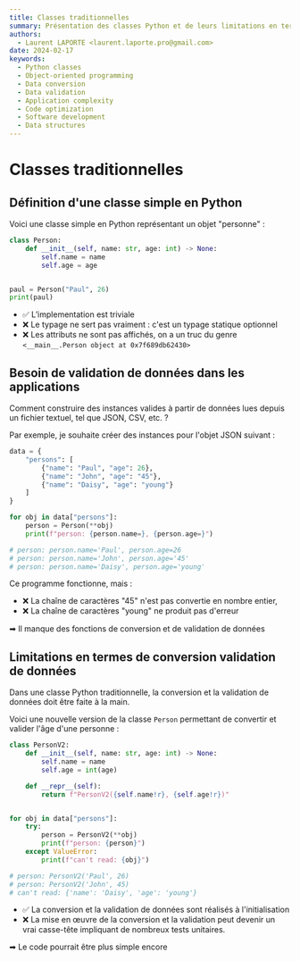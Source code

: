 ```yaml
---
title: Classes traditionnelles
summary: Présentation des classes Python et de leurs limitations en terme de conversion et de validation de données
authors:
  - Laurent LAPORTE <laurent.laporte.pro@gmail.com>
date: 2024-02-17
keywords:
  - Python classes
  - Object-oriented programming
  - Data conversion
  - Data validation
  - Application complexity
  - Code optimization
  - Software development
  - Data structures
---
```


# Classes traditionnelles

## Définition d'une classe simple en Python

Voici une classe simple en Python représentant un objet "personne" :

```python
class Person:
    def __init__(self, name: str, age: int) -> None:
        self.name = name
        self.age = age


paul = Person("Paul", 26)
print(paul)
```

- ✅ L’implementation est triviale
- ❌ Le typage ne sert pas vraiment : c'est un typage statique optionnel
- ❌ Les attributs ne sont pas affichés, on a un truc du genre `<__main__.Person object at 0x7f689db62430>`

## Besoin de validation de données dans les applications

Comment construire des instances valides à partir de données lues depuis un fichier textuel, tel que JSON, CSV, etc. ?

Par exemple, je souhaite créer des instances pour l'objet JSON suivant :

```python
data = {
    "persons": [
        {"name": "Paul", "age": 26},
        {"name": "John", "age": "45"},
        {"name": "Daisy", "age": "young"}
    ]
}

for obj in data["persons"]:
    person = Person(**obj)
    print(f"person: {person.name=}, {person.age=}")

# person: person.name='Paul', person.age=26
# person: person.name='John', person.age='45'
# person: person.name='Daisy', person.age='young'
```

Ce programme fonctionne, mais :

- ❌ La chaîne de caractères "45" n'est pas convertie en nombre entier,
- ❌ La chaîne de caractères "young" ne produit pas d'erreur

➡ Il manque des fonctions de conversion et de validation de données

## Limitations en termes de conversion validation de données

Dans une classe Python traditionnelle, la conversion et la validation de données doit être faite à la main.

Voici une nouvelle version de la classe `Person` permettant de convertir et valider l'âge d'une personne :

```python
class PersonV2:
    def __init__(self, name: str, age: int) -> None:
        self.name = name
        self.age = int(age)

    def __repr__(self):
        return f"PersonV2({self.name!r}, {self.age!r})"


for obj in data["persons"]:
    try:
        person = PersonV2(**obj)
        print(f"person: {person}")
    except ValueError:
        print(f"can't read: {obj}")

# person: PersonV2('Paul', 26)
# person: PersonV2('John', 45)
# can't read: {'name': 'Daisy', 'age': 'young'}
```

- ✅ La conversion et la validation de données sont réalisés à l'initialisation
- ❌ La mise en œuvre de la conversion et la validation peut devenir un vrai casse-tête
  impliquant de nombreux tests unitaires.

➡ Le code pourrait être plus simple encore
